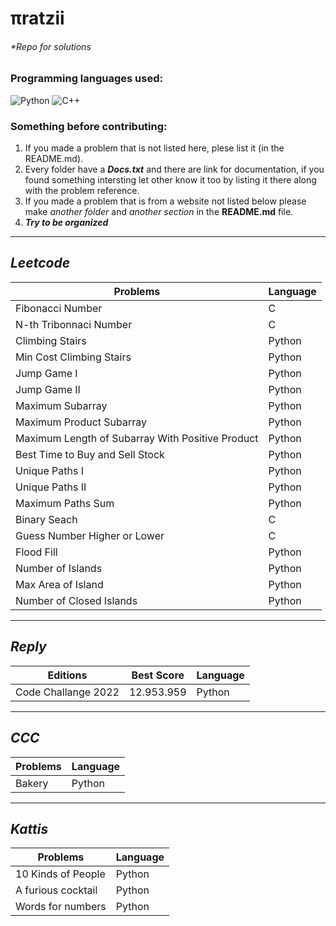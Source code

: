 # πratzii 
###### *Repo for solutions

### Programming languages used:

<!-- If you want to add another language take the link ~ https://img.shields.io/badge/-TEXTHERE-black?style=flat-square&logo=LOGOHERE ~ on another tab and replace TEXTHERE with the text you want to appear beside the logo (maybe the programming language) and replace LOGOHERE with the programming language name (examples below) -->

<div style="flex-direction:row;flex-wrap:row;">

  <!--Python-->
  <img alt="Python" src="https://img.shields.io/badge/-Python-black?style=flat-square&logo=Python">

  <!--C++-->
  <img alt="C++" src="https://img.shields.io/badge/-C/C++-black?style=flat-square&logo=c">

</div>

### Something before contributing:
1. If you made a problem that is not listed here, plese list it (in the README.md).
2. Every folder have a ***Docs.txt*** and there are link for documentation, if you found something intersting let other know it too by listing it there along with the problem reference.
3. If you made a problem that is from a website not listed below please make *another folder* and *another section* in the **README.md** file.
4. ***Try to be organized*** 

---

## ***Leetcode***

| Problems | Language |
| - | - |
| Fibonacci Number | C |
| N-th Tribonnaci Number | C | 
| Climbing Stairs | Python |
| Min Cost Climbing Stairs | Python |
| Jump Game I | Python |
| Jump Game II | Python |
| Maximum Subarray | Python |
| Maximum Product Subarray | Python |
| Maximum Length of Subarray With Positive Product | Python |
| Best Time to Buy and Sell Stock | Python |
| Unique Paths I | Python |
| Unique Paths II | Python |
| Maximum Paths Sum | Python |
| Binary Seach | C |
| Guess Number Higher or Lower | C |
| Flood Fill | Python |
| Number of Islands | Python |
| Max Area of Island | Python |
| Number of Closed Islands | Python |

---

## ***Reply***

| Editions | Best Score | Language |
| - | - | - |
| Code Challange 2022 | 12.953.959 | Python |
---

## ***CCC***

| Problems | Language |
| - | - |
| Bakery | Python |

---

## ***Kattis***

| Problems | Language |
| - | - |
|	10 Kinds of People | Python |
| A furious cocktail | Python |
| Words for numbers | Python |

